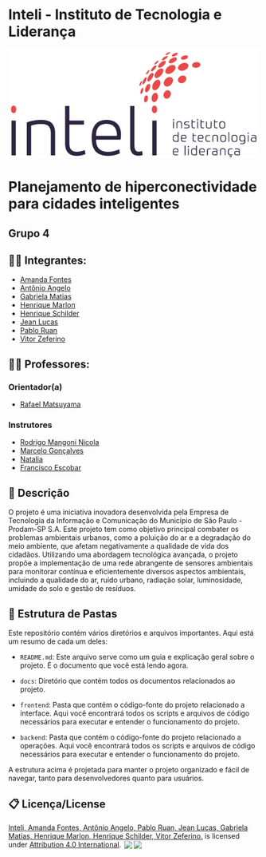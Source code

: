 # Inteli - Instituto de Tecnologia e Liderança 

<p align="center">
<a href= "https://www.inteli.edu.br/"><img src="https://raw.githubusercontent.com/2023M8T2-Inteli/grupo1/main/docs/static/img/inteli.png" alt="Inteli - Instituto de Tecnologia e Liderança" border="0"></a>
</p>

# Planejamento de hiperconectividade para cidades inteligentes

## Grupo 4

## :student: Integrantes: 
- <a href="https://www.linkedin.com/in/amanda-fontes/">Amanda Fontes</a>
- <a href="https://www.linkedin.com/in/antonioangeloteixeira/">Antônio Angelo</a>
- <a href="https://www.linkedin.com/in/gabriela-rodrigues-matias/">Gabriela Matias</a>
- <a href="https://www.linkedin.com/in/henriquemarlon/">Henrique Marlon</a>
- <a href="https://www.linkedin.com/in/henrique-schilder-647b122b0/">Henrique Schilder</a> 
- <a href="https://www.linkedin.com/in/jeanrothstein/">Jean Lucas</a>
- <a href="https://www.linkedin.com/in/pablo-ruan-lana-viana/">Pablo Ruan</a>
- <a href="https://www.linkedin.com/in/vitor-zeferino/">Vitor Zeferino</a>

## :teacher: Professores:
### Orientador(a) 
- <a href="https://www.linkedin.com/in/rafaelmatsuyama/">Rafael Matsuyama</a>
### Instrutores
- <a href="https://www.linkedin.com/in/rodrigo-mangoni-nicola-537027158/">Rodrigo Mangoni Nicola</a>
- <a href="https://www.linkedin.com/in/marcelo-gon%C3%A7alves-phd-a550652/">Marcelo Gonçalves</a> 
- <a href="https://www.linkedin.com/in/natalia-k-37a62052//">Natalia</a>
- <a href="https://www.linkedin.com/in/francisco-escobar/">Francisco Escobar</a> 

## 📝 Descrição

O projeto é uma iniciativa inovadora desenvolvida pela Empresa de Tecnologia da Informação e Comunicação do Município de São Paulo - Prodam-SP S.A. Este projeto tem como objetivo principal combater os problemas ambientais urbanos, como a poluição do ar e a degradação do meio ambiente, que afetam negativamente a qualidade de vida dos cidadãos. Utilizando uma abordagem tecnológica avançada, o projeto propõe a implementação de uma rede abrangente de sensores ambientais para monitorar contínua e eficientemente diversos aspectos ambientais, incluindo a qualidade do ar, ruído urbano, radiação solar, luminosidade, umidade do solo e gestão de resíduos.

## 📁 Estrutura de Pastas

Este repositório contém vários diretórios e arquivos importantes. Aqui está um resumo de cada um deles:

- `README.md`: Este arquivo serve como um guia e explicação geral sobre o projeto. É o documento que você está lendo agora.

- `docs`: Diretório que contém todos os documentos relacionados ao projeto.

- `frontend`: Pasta que contém o código-fonte do projeto relacionado a interface. Aqui você encontrará todos os scripts e arquivos de código necessários para executar e entender o funcionamento do projeto.

- `backend`: Pasta que contém o código-fonte do projeto relacionado a operações. Aqui você encontrará todos os scripts e arquivos de código necessários para executar e entender o funcionamento do projeto.


A estrutura acima é projetada para manter o projeto organizado e fácil de navegar, tanto para desenvolvedores quanto para usuários.


## 📋 Licença/License

<a rel="cc:attributionURL dct:creator" property="cc:attributionName" href="https://github.com/Inteli-College/2024-T0002-EC09-G04/">Inteli, Amanda Fontes, Antônio Angelo, Pablo Ruan, Jean Lucas, Gabriela Matias, Henrique Marlon, Henrique Schilder, Vitor Zeferino.</a> is licensed under <a href="http://creativecommons.org/licenses/by/4.0/?ref=chooser-v1" target="_blank" rel="license noopener noreferrer" style="display:inline-block;">Attribution 4.0 International</a>. <img style="height:22px!important;margin-left:3px;vertical-align:text-bottom;" src="https://mirrors.creativecommons.org/presskit/icons/cc.svg?ref=chooser-v1"><img style="height:22px!important;margin-left:3px;vertical-align:text-bottom;" src="https://mirrors.creativecommons.org/presskit/icons/by.svg?ref=chooser-v1"><p xmlns:cc="http://creativecommons.org/ns#" xmlns:dct="http://purl.org/dc/terms/"></p>

